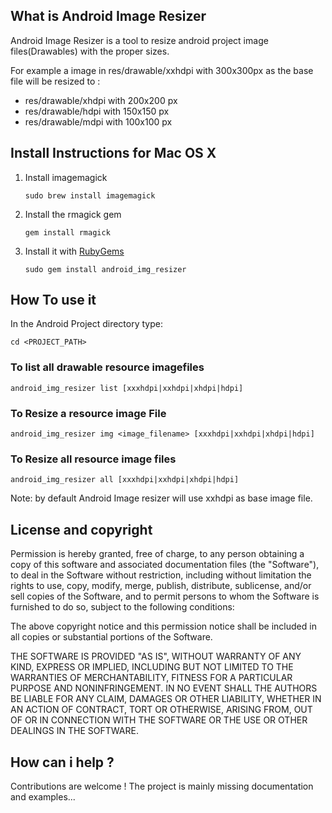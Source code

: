 ## What is Android Image Resizer

Android Image Resizer is a tool to resize android project image files(Drawables) with the proper sizes.

For example a image in res/drawable/xxhdpi with 300x300px as the base file will be resized to :

* res/drawable/xhdpi with 200x200 px
* res/drawable/hdpi with 150x150 px
* res/drawable/mdpi with 100x100 px

## Install Instructions for Mac OS X

1. Install imagemagick 
   
    ``` 
    sudo brew install imagemagick
    ```    

2. Install the rmagick gem 

    ```	
    gem install rmagick
    ```

3. Install it with [RubyGems](https://rubygems.org/)

    ```
    sudo gem install android_img_resizer
    ```
	
## How To use it 

In the Android Project directory type: 

```
cd <PROJECT_PATH>
```

### To list all drawable resource imagefiles

```	
android_img_resizer list [xxxhdpi|xxhdpi|xhdpi|hdpi] 
```

### To Resize a resource image File 	

```	
android_img_resizer img <image_filename> [xxxhdpi|xxhdpi|xhdpi|hdpi]  
```

### To Resize all resource image files 

```	
android_img_resizer all [xxxhdpi|xxhdpi|xhdpi|hdpi]  
```

Note: by default Android Image resizer will use xxhdpi as base image file. 

## License and copyright ##

Permission is hereby granted, free of charge, to any person obtaining a copy
of this software and associated documentation files (the "Software"), to
deal in the Software without restriction, including without limitation the
rights to use, copy, modify, merge, publish, distribute, sublicense, and/or
sell copies of the Software, and to permit persons to whom the Software is
furnished to do so, subject to the following conditions:

The above copyright notice and this permission notice shall be included in
all copies or substantial portions of the Software.

THE SOFTWARE IS PROVIDED "AS IS", WITHOUT WARRANTY OF ANY KIND, EXPRESS OR
IMPLIED, INCLUDING BUT NOT LIMITED TO THE WARRANTIES OF MERCHANTABILITY,
FITNESS FOR A PARTICULAR PURPOSE AND NONINFRINGEMENT. IN NO EVENT SHALL
THE AUTHORS BE LIABLE FOR ANY CLAIM, DAMAGES OR OTHER LIABILITY, WHETHER
IN AN ACTION OF CONTRACT, TORT OR OTHERWISE, ARISING FROM, OUT OF OR IN
CONNECTION WITH THE SOFTWARE OR THE USE OR OTHER DEALINGS IN THE SOFTWARE.

## How can i help ?

Contributions are welcome ! The project is mainly missing documentation and examples...

